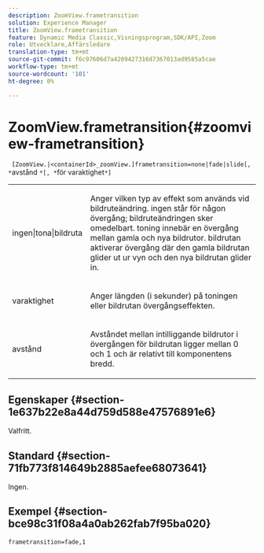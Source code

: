 ```yaml
---
description: ZoomView.frametransition
solution: Experience Manager
title: ZoomView.frametransition
feature: Dynamic Media Classic,Visningsprogram,SDK/API,Zoom
role: Utvecklare,Affärsledare
translation-type: tm+mt
source-git-commit: f6c97606d7a4209427316d7367013ad9585a5cae
workflow-type: tm+mt
source-wordcount: '101'
ht-degree: 0%

---
```



# ZoomView.frametransition{#zoomview-frametransition}

` [ZoomView.|<containerId>_zoomView.]frametransition=none|fade|slide[, *`avstånd `*[, *`för varaktighet`*]`

<table id="table_D5992FCFF26046079089652B211BB6C5"> 
 <tbody> 
  <tr> 
   <td colname="col1"> <p> <span class="codeph"> ingen|tona|bildruta  </span> </p> </td> 
   <td colname="col2"> <p>Anger vilken typ av effekt som används vid bildruteändring. <span class="codeph"> ingen  </span> står för någon övergång; bildruteändringen sker omedelbart. <span class="codeph"> toning  </span> innebär en övergång mellan gamla och nya bildrutor. <span class="codeph"> bildrutan  </span> aktiverar övergång där den gamla bildrutan glider ut ur vyn och den nya bildrutan glider in. </p> </td> 
  </tr> 
  <tr> 
   <td colname="col1"> <p> <span class="codeph"> <span class="varname"> varaktighet  </span> </span> </p> </td> 
   <td colname="col2"> <p>Anger längden (i sekunder) på <span class="codeph"> toningen </span> eller <span class="codeph"> bildrutan </span> övergångseffekten. </p> </td> 
  </tr> 
  <tr> 
   <td colname="col1"> <p> <span class="codeph"> <span class="varname"> avstånd  </span> </span> </p> </td> 
   <td colname="col2"> <p>Avståndet mellan intilliggande bildrutor i övergången <span class="codeph"> för bildrutan </span> ligger mellan <span class="codeph"> 0 </span> och <span class="codeph"> 1 </span> och är relativt till komponentens bredd. </p> </td> 
  </tr> 
 </tbody> 
</table>

## Egenskaper {#section-1e637b22e8a44d759d588e47576891e6}

Valfritt.

## Standard {#section-71fb773f814649b2885aefee68073641}

Ingen.

## Exempel {#section-bce98c31f08a4a0ab262fab7f95ba020}

`frametransition=fade,1`
